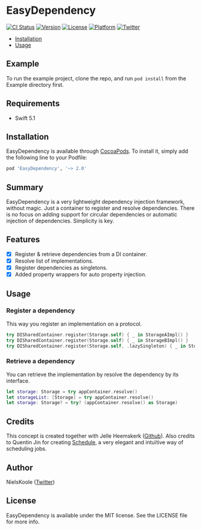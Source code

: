# EasyDependency

[![CI Status](http://img.shields.io/travis/bynelus/EasyDependency.svg?style=flat)](https://travis-ci.org/bynelus/EasyDependency)
[![Version](https://img.shields.io/cocoapods/v/EasyDependency.svg?style=flat)](http://cocoapods.org/pods/EasyDependency)
[![License](https://img.shields.io/cocoapods/l/EasyDependency.svg?style=flat)](http://cocoapods.org/pods/EasyDependency)
[![Platform](https://img.shields.io/cocoapods/p/EasyDependency.svg?style=flat)](http://cocoapods.org/pods/EasyDependency)
[![Twitter](https://img.shields.io/twitter/follow/nielskoole.svg?style=social&label=Follow)](http://twitter.com/nielskoole)

- [Installation](#installation)
- [Usage](#usage)

## Example

To run the example project, clone the repo, and run `pod install` from the Example directory first.

## Requirements

- Swift 5.1

## Installation

EasyDependency is available through [CocoaPods](http://cocoapods.org). To install
it, simply add the following line to your Podfile:

```ruby
pod 'EasyDependency', '~> 2.0'
```

## Summary

EasyDependency is a very lightweight dependency injection framework, without magic. Just a container to register and resolve dependencies.
There is no focus on adding support for circular dependencies or automatic injection of dependencies. Simplicity is key.

## Features

- [x] Register & retrieve dependencies from a DI container.
- [x] Resolve list of implementations.
- [x] Register dependencies as singletons.
- [x] Added property wrappers for auto property injection.

## Usage

### Register a dependency

This way you register an implementation on a protocol.

```swift
try DISharedContainer.register(Storage.self) { _ in StorageAImpl() }
try DISharedContainer.register(Storage.self) { _ in StorageBImpl() }
try DISharedContainer.register(Storage.self, .lazySingleton) { _ in StorageBImpl() }
```

### Retrieve a dependency

You can retrieve the implementation by resolve the dependency by its interface.

```swift
let storage: Storage = try appContainer.resolve()
let storageList: [Storage] = try appContainer.resolve()
let storage: Storage? = try? (appContainer.resolve() as Storage)
```

## Credits

This concept is created together with Jelle Heemskerk ([Github](https://github.com/jelleheemskerk)).
Also credits to Quentin Jin for creating [Schedule](http://https://github.com/luoxiu/Schedule), a very elegant and intuïtive way of scheduling jobs.

## Author

NielsKoole ([Twitter](https://twitter.com/nielskoole))

## License

EasyDependency is available under the MIT license. See the LICENSE file for more info.

